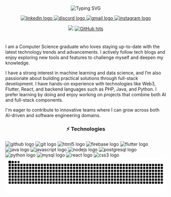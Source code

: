 <div align="center">
</div>

###

<p align="center">
  <img src="https://readme-typing-svg.herokuapp.com?font=Fira+Code&size=18&duration=2000&pause=1000&random=false&width=435&lines=Welcome+to+my+GitHub+profile!+%F0%9F%91%8B;Love+to+explore+new+technologies+%E2%9C%A8;Feel+free+to+explore+my+repositories+%F0%9F%9A%80" alt="Typing SVG" />
</p>

<div align="center">
  <a href="https://tr.linkedin.com/in/berkay-y%C4%B1ld%C4%B1z-012393196" target="[_blank](https://tr.linkedin.com/in/berkay-y%C4%B1ld%C4%B1z-012393196)">
    <img src="https://img.shields.io/static/v1?message=LinkedIn&logo=linkedin&label=&color=0077B5&logoColor=white&labelColor=&style=for-the-badge" height="25" alt="linkedin logo"  />
  </a>
  <a href="https://discordapp.com/users/berykay#7937" target="_blank">
    <img src="https://img.shields.io/static/v1?message=Discord&logo=discord&label=&color=7289DA&logoColor=white&labelColor=&style=for-the-badge" height="25" alt="discord logo"  />
  </a>
  <a href="mailto:berkayyildiz550@gmail.com">
    <img src="https://img.shields.io/static/v1?message=Gmail&logo=gmail&label=&color=D14836&logoColor=white&labelColor=&style=for-the-badge" height="25" alt="gmail logo"  />
  </a>
  <a href="https://www.instagram.com/berkayldz16/?next=%2F" target="_blank">
    <img src="https://img.shields.io/static/v1?message=Instagram&logo=instagram&label=&color=E4405F&logoColor=white&labelColor=&style=for-the-badge" height="25" alt="instagram logo"  />
  </a>
</div>

 <div align="center">
  
  ![](https://komarev.com/ghpvc/?username=berykay) 
  <a href="https://github.com/berykay/berykay" target="_blank"><img alt="GitHub hits" src="https://img.shields.io/github/last-commit/berykay/berykay?label=profile%20updated&style=flat-square"></a>
</div>

<h1 align="center"></h1>

###

<p align="left">I am a Computer Science graduate who loves staying up-to-date with the latest technology trends and advancements. I actively follow tech blogs and enjoy exploring new tools and features to challenge myself and deepen my knowledge.

I have a strong interest in machine learning and data science, and I’m also passionate about building practical solutions through full-stack development. I have hands-on experience with technologies like Web3, Flutter, React, and backend languages such as PHP, Java, and Python. I prefer learning by doing and enjoy working on projects that combine both AI and full-stack components.

I'm eager to contribute to innovative teams where I can grow across both AI-driven and software engineering domains.
</p>

###

<h3 align="center">⚡ Technologies</h3>

###

<div align="left">
  <img src="https://cdn.jsdelivr.net/gh/devicons/devicon/icons/github/github-original.svg" height="40" width="52" alt="github logo"  />
  <img src="https://cdn.jsdelivr.net/gh/devicons/devicon/icons/git/git-original.svg" height="40" width="52" alt="git logo"  />
  <img src="https://cdn.jsdelivr.net/gh/devicons/devicon/icons/html5/html5-original.svg" height="40" width="52" alt="html5 logo"  />
  <img src="https://cdn.jsdelivr.net/gh/devicons/devicon/icons/firebase/firebase-plain.svg" height="40" width="52" alt="firebase logo"  />
  <img src="https://cdn.jsdelivr.net/gh/devicons/devicon/icons/flutter/flutter-original.svg" height="40" width="52" alt="flutter logo"  />
  <img src="https://cdn.jsdelivr.net/gh/devicons/devicon/icons/java/java-original.svg" height="40" width="52" alt="java logo"  />
  <img src="https://cdn.jsdelivr.net/gh/devicons/devicon/icons/javascript/javascript-original.svg" height="40" width="52" alt="javascript logo"  />
  <img src="https://cdn.jsdelivr.net/gh/devicons/devicon/icons/nodejs/nodejs-original.svg" height="40" width="52" alt="nodejs logo"  />
  <img src="https://cdn.jsdelivr.net/gh/devicons/devicon/icons/postgresql/postgresql-original.svg" height="40" width="52" alt="postgresql logo"  />
  <img src="https://cdn.jsdelivr.net/gh/devicons/devicon/icons/python/python-original.svg" height="40" width="52" alt="python logo"  />
  <img src="https://cdn.jsdelivr.net/gh/devicons/devicon/icons/mysql/mysql-original.svg" height="40" width="52" alt="mysql logo"  />
  <img src="https://cdn.jsdelivr.net/gh/devicons/devicon/icons/react/react-original.svg" height="40" width="52" alt="react logo"  />
  <img src="https://cdn.jsdelivr.net/gh/devicons/devicon/icons/css3/css3-original.svg" height="40" width="52" alt="css3 logo"  />
</div>

<picture>
  <source media="(prefers-color-scheme: dark)" srcset="https://raw.githubusercontent.com/berykay/berykay/output/github-contribution-grid-snake-dark.svg">
  <source media="(prefers-color-scheme: light)" srcset="https://raw.githubusercontent.com/berykay/berykay/output/github-contribution-grid-snake.svg">
  <img alt="github contribution grid snake animation" src="https://raw.githubusercontent.com/berykay/berykay/output/github-contribution-grid-snake.svg">
</picture>
